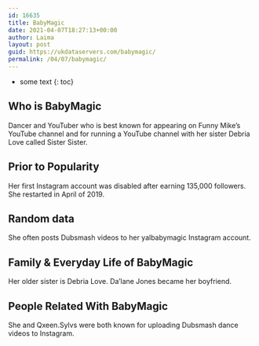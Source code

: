 ```yaml
---
id: 16635
title: BabyMagic
date: 2021-04-07T18:27:13+00:00
author: Laima
layout: post
guid: https://ukdataservers.com/babymagic/
permalink: /04/07/babymagic/
---
```


* some text
{: toc}


## Who is BabyMagic
                  
                  
                  
Dancer and YouTuber who is best known for appearing on Funny Mike&#8217;s YouTube channel and for running a YouTube channel with her sister Debria Love called Sister Sister. 
                  
              
            
              
            
                
                
                
## Prior to Popularity
                  
                  
                  
Her first Instagram account was disabled after earning 135,000 followers. She restarted in April of 2019. 
                  
              
            
              
            
                
                
                
## Random data
                  
                  
                  
She often posts Dubsmash videos to her yalbabymagic Instagram account. 
                  
              
            
              
            
                
                
                
## Family & Everyday Life of BabyMagic
                  
                  
                  
Her older sister is Debria Love. Da&#8217;lane Jones became her boyfriend.
                  
              
            
              
            
                
                
                
## People Related With BabyMagic
                  
                  
                  
She and Qxeen.Sylvs were both known for uploading Dubsmash dance videos to Instagram.
                  
              
            
              
            
                
              
            
              
              
            
            
              
            
          
          
          